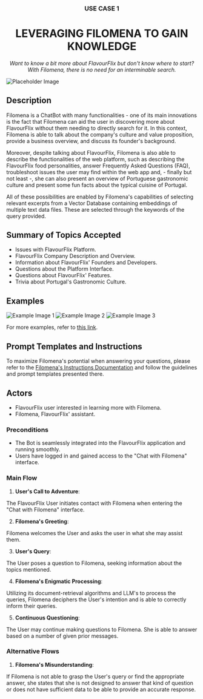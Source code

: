 <div align="center">
  <h3>USE CASE 1</h3>
  <h1>LEVERAGING FILOMENA TO GAIN KNOWLEDGE</h1>
<p><em>Want to know a bit more about FlavourFlix but don't know where to start? With Filomena, there is no need for an interminable search.</em></p>

</div>


![Placeholder Image](link_to_image)

## Description

Filomena is a ChatBot with many functionalities - one of its main innovations is the fact that Filomena can aid the user in discovering more about FlavourFlix without them needing to directly search for it. In this context, Filomena is able to talk about the company's culture and value proposition, provide a business overview, and discuss its founder's background.

Moreover, despite talking about FlavourFlix, Filomena is also able to describe the functionalities of the web platform, such as describing the FlavourFlix food personalities, answer Frequently Asked Questions (FAQ), troubleshoot issues the user may find within the web app and, - finally but not least -, she can also present an overview of Portuguese gastronomic culture and present some fun facts about the typical cuisine of Portugal.

All of these possibilities are enabled by Filomena's capabilities of selecting relevant excerpts from a Vector Database containing embeddings of multiple text data files. These are selected through the keywords of the query provided.

## Summary of Topics Accepted
- Issues with FlavourFlix Platform.
- FlavourFlix Company Description and Overview.
- Information about FlavourFlix' Founders and Developers.
- Questions about the Platform Interface.
- Questions about FlavourFlix' Features.
- Trivia about Portugal's Gastronomic Culture.

## Examples 
![Example Image 1](example_image_1_link)
![Example Image 2](example_image_2_link)
![Example Image 3](example_image_3_link)

For more examples, refer to [this link](link_to_examples).

## Prompt Templates and Instructions

To maximize Filomena's potential when answering your questions, please refer to the [Filomena's Instructions Documentation](link_to_documentation) and follow the guidelines and prompt templates presented there.

## Actors

- FlavourFlix user interested in learning more with Filomena.
- Filomena, FlavourFlix' assistant.

### Preconditions
- The Bot is seamlessly integrated into the FlavourFlix application and running smoothly.
- Users have logged in and gained access to the "Chat with Filomena" interface.

### Main Flow
1. __User's Call to Adventure__:
    
The FlavourFlix User initiates contact with Filomena when entering the "Chat with Filomena" interface.

2. __Filomena's Greeting__:
    
Filomena welcomes the User and asks the user in what she may assist them.

3. __User's Query__:

The User poses a question to Filomena, seeking information about the topics mentioned.

4. __Filomena's Enigmatic Processing__:
 
Utilizing its document-retrieval algorithms and LLM's to process the queries, Filomena deciphers the User's intention and is able to correctly inform their queries.

5. __Continuous Questioning__:

The User may continue making questions to Filomena. She is able to answer based on a number of given prior messages.

### Alternative Flows
1. __Filomena's Misunderstanding__:

If Filomena is not able to grasp the User's query or find the appropriate answer, she states that she is not designed to answer that kind of question or does not have sufficient data to be able to provide an accurate response.
